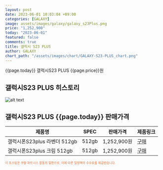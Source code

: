 ```yaml
---
layout: post
date: 2023-06-01 10:03:04 +09:00
categories: [GALAXY]
image: assets/images/galaxy/galaxy_s23Plus.png
price: "1,252,900"
today: "2023-06-01"
featured: false
comments: true
title: 갤럭시 S23 PLUS
author: GALAXY
chart_path: "/assets/images/chart/GALAXY-S23-PLUS_chart.png"
---
```


{{page.today}} 갤럭시S23 PLUS {{page.price}}원

## 갤럭시S23 PLUS 히스토리
![alt text]({{page.chart_path}} "갤럭시S23 히스토리")

## 갤럭시S23 PLUS {{page.today}} 판매가격
<main>
<table id="rwd-table-large">
  <thead>
    <tr>
      <th>제품명</th>
      <th>SPEC</th>
      <th>판매가격</th>
      <th>제품링크</th>
    </tr>
  </thead>
  <tbody><tr onclick="window.open('https://link.coupang.com/a/SHEmF')">
        <td>갤럭시폰S23plus 라벤더 512gb</td>
        <td>512gb</td>
        <td>1,252,900원</td>
        <td><a href='https://link.coupang.com/a/SHEmF' target='_blank'>구매</a></td>
        </tr><tr onclick="window.open('https://link.coupang.com/a/SHEoX')">
        <td>갤럭시폰S23plus 크림 512gb</td>
        <td>512gb</td>
        <td>1,252,900원</td>
        <td><a href='https://link.coupang.com/a/SHEoX' target='_blank'>구매</a></td>
        </tr></tbody>
</table>

</main>
<div style="color:#e56a2c;font-size: 0.7em;" >
이 포스팅은 쿠팡 파트너스 활동의 일환으로, 이에 따른 일정액의 수수료를 제공받습니다.
</div>
